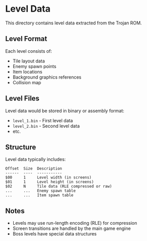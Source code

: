 # Level Data

This directory contains level data extracted from the Trojan ROM.

## Level Format

Each level consists of:
- Tile layout data
- Enemy spawn points
- Item locations
- Background graphics references
- Collision map

## Level Files

Level data would be stored in binary or assembly format:
- `level_1.bin` - First level data
- `level_2.bin` - Second level data
- etc.

## Structure

Level data typically includes:
```
Offset  Size  Description
------  ----  -----------
$00     1     Level width (in screens)
$01     1     Level height (in screens)
$02     N     Tile data (RLE compressed or raw)
...     ...   Enemy spawn table
...     ...   Item spawn table
```

## Notes

- Levels may use run-length encoding (RLE) for compression
- Screen transitions are handled by the main game engine
- Boss levels have special data structures
